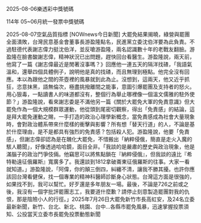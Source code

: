 
2025-08-06樂透彩中獎號碼

                                
114年 05~06月統一發票中獎號碼
                             
2025-08-07空氣品質指標
                              [NOWnews今日新聞] 大罷免結果揭曉，綠營與罷團全面潰敗，台灣民意基金會董事長游盈隆點名，民進黨立委沈伯洋要為此負責。不過駐德代表謝志偉力挺沈伯洋，並反嗆游盈隆，兩名認識數十年的老戰友翻臉。游盈隆在臉書酸謝志偉，精神狀況已出問題，趕快回台看醫生。游盈隆說，兩天前，他寫了一篇《謝志偉最近是閒著沒事嗎？》回應他一連五天的隔洋找碴，「我語氣溫和，還舉四個具體例子，說明他是真的找碴，而且無理到極點。他完全沒有回應。本以為跟他之間的茶壺裡的風暴就到此為止。沒想到，這兩天，他又近乎抓狂，恣意抹黑，語無倫次，極盡挑撥離間之能事，意圖引爆罷團及支持者的怒火。用心狠毒，一點讀書人的味道都沒有，整個行為舉止哪裡像一個溫文儒雅的駐外使節？」游盈隆說，看來謝志委是不滿他另一篇《關於大罷免大軍的免責意識》但大罷免作為一個大規模群眾運動，他從頭到尾密切觀察，得出「免責感」的結論，這是拜大罷免運動之賜，一手打造的政治心理學新概念，當免責感成為社會大量現象時，會對政治體系帶來什麼樣的衝擊與影響？所有想「替天行道」的人，不論是基於什麼理由，是不是都具有強烈的免責感？包括殺人犯。游盈隆說，他要「免責感」，但謝志偉卻認為是在醜化大罷免，不惜搬出「納粹侵俄，簡直是走火入魔的駭人聽聞」，好像透過哈哈鏡，面目全非。「我談的是嚴肅的歷史與政治現象，他是滿腦子的政治鬥爭伎倆。他竊思可以將焦點鎖在『納粹侵俄』，但我談的遠比『希特勒遠征俄羅斯』寬廣多了。我還談到1812拿破崙東征俄羅斯的往事。大家一看就知道。」游盈隆說，「阿偉，你的顛三倒四，糾纏不清，讓我不勝其擾。也許你應該回台灣看健保，找一個專業的精神科醫師診斷身心狀態。台灣這方面是很強的，如果找不到，我可以幫忙。好歹還是多年朋友一場。最後，不論是726之前或之後，我沒有一個字批評罷團志工，我要道什麼歉？請停止刻意製造罷團對我的仇恨，那是陰險小人的行徑。」2025年7月26日大罷免新竹市長高虹安，及24名立委最新新聞，新竹、台北、新北、桃園、台中...各縣市罷免風暴，迅速掌握投票須知、公投當天立委市長罷免投票動態新聞